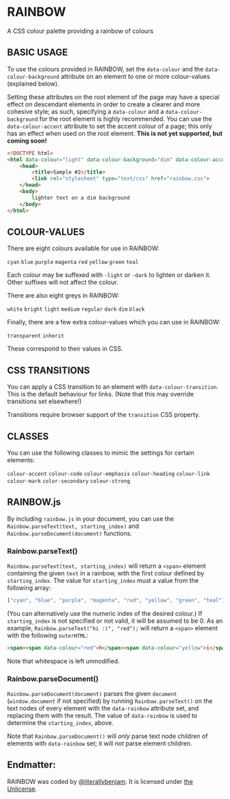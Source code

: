 #  RAINBOW  #

A CSS colour palette providing a rainbow of colours

##  BASIC USAGE  ##

To use the colours provided in RAINBOW, set the `data-colour` and the `data-colour-background` attribute on an element to one or more colour-values (explained below).

Setting these attributes on the root element of the page may have a special effect on descendant elements in order to create a clearer and more cohesive style; as such, specifying a `data-colour` and a `data-colour-background` for the root element is highly recommended.
You can use the `data-colour-accent` attribute to set the accent colour of a page; this only has an effect when used on the root element. **This is not yet supported, but coming soon!**

```html
<!DOCTYPE html>
<html data-colour="light" data-colour-background="dim" data-colour-accent="red">
    <head>
        <title>Sample #2</title>
        <link rel="stylesheet" type="text/css" href="rainbow.css">
    </head>
    <body>
        lighter text on a dim background
    </body>
</html>
```

##  COLOUR-VALUES  ##

There are eight colours available for use in RAINBOW:

`cyan` `blue` `purple` `magenta` `red` `yellow` `green` `teal`

Each colour may be suffexed with `-light` or `-dark` to lighten or darken it.
Other suffixes will not affect the colour.

There are also eight greys in RAINBOW:

`white` `bright` `light` `medium` `regular` `dark`  `dim` `black`

Finally, there are a few extra colour-values which you can use in RAINBOW:

`transparent` `inherit`

These correspond to their values in CSS.

##  CSS TRANSITIONS  ##

You can apply a CSS transition to an element with `data-colour-transition`.
This is the default behaviour for links.
(Note that this may override transitions set elsewhere!)

Transitions require browser support of the `transition` CSS property.

##  CLASSES  ##

You can use the following classes to mimic the settings for certain elements:

`colour-accent` `colour-code` `colour-emphasis` `colour-heading` `colour-link` `colour-mark` `color-secondary` `colour-strong`

##  RAINBOW.js  ##

By including `rainbow.js` in your document, you can use the `Rainbow.parseText(text, starting_index)` and `Rainbow.parseDocument(document)` functions.

###  Rainbow.parseText()  ###

`Rainbow.parseText(text, starting_index)` will return a `<span>` element containing the given `text` in a rainbow, with the first colour defined by `starting_index`.
The value for `starting_index` must a value from the following array:

```js
["cyan", "blue", "purple", "magenta", "red", "yellow", "green", "teal"]
```

(You can alternatively use the numeric index of the desired colour.)
If `starting_index` is not specified or not valid, it will be assumed to be 0.
As an example, `Rainbow.parseText("hi :)", "red");` will return a `<span>` element with the following `outerHTML`:

```html
<span><span data-colour="red">h</span><span data-colour="yellow">i</span> <span data-colour="green">:</span><span data-colour="teal">)</span></span>
```

Note that whitespace is left unmodified.

###  Rainbow.parseDocument()  ###

`Rainbow.parseDocument(document)` parses the given `document` (`window.document` if not specified) by running `Rainbow.parseText()` on the text nodes of every element with the `data-rainbow` attribute set, and replacing them with the result.
The value of `data-rainbow` is used to determine the `starting_index`, above.

Note that `Rainbow.parseDocument()` will *only* parse text node children of elements with `data-rainbow` set; it will *not* parse element children.

## Endmatter:

RAINBOW was coded by [@literallybenjam](https://twitter.com/literallybenjam).
It is licensed under [the Unlicense](http://unlicense.org/UNLICENSE).
